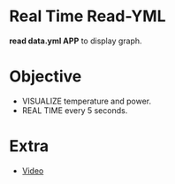 # Real Time Read-YML

**read data.yml APP** to display graph.

# Objective

- VISUALIZE temperature and power.
- REAL TIME every 5 seconds.

# Extra

- [Video](https://www.linkedin.com/posts/hans-eliot-herzfelder-5b9452160_node-console-app-das-erste-video-von-vielen-activity-6802283531662880768-2eyc)